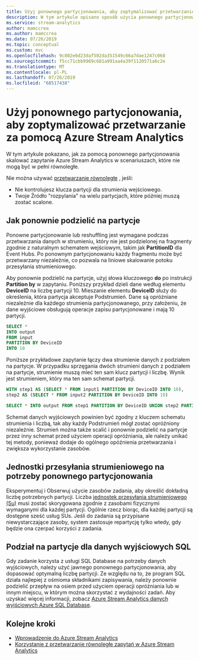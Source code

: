 ```yaml
---
title: Użyj ponownego partycjonowania, aby zoptymalizować przetwarzanie za pomocą Azure Stream Analytics
description: W tym artykule opisano sposób użycia ponownego partycjonowania w celu zoptymalizowania Azure Stream Analytics zadań, które nie mogą być równoległe.
ms.service: stream-analytics
author: mamccrea
ms.author: mamccrea
ms.date: 07/26/2019
ms.topic: conceptual
ms.custom: mvc
ms.openlocfilehash: 9c802e6d23daf502da351549c66a7dae1247c068
ms.sourcegitcommit: f5cc71cbb9969c681a991aa4a39f1120571a6c2e
ms.translationtype: MT
ms.contentlocale: pl-PL
ms.lasthandoff: 07/26/2019
ms.locfileid: "68517438"
---
```

# <a name="use-repartitioning-to-optimize-processing-with-azure-stream-analytics"></a>Użyj ponownego partycjonowania, aby zoptymalizować przetwarzanie za pomocą Azure Stream Analytics

W tym artykule pokazano, jak za pomocą ponownego partycjonowania skalować zapytanie Azure Stream Analytics w scenariuszach, które nie mogą być [](stream-analytics-scale-jobs.md)w pełni równoległe.

Nie można używać [przetwarzanie równoległe](stream-analytics-parallelization.md) , jeśli:

* Nie kontrolujesz klucza partycji dla strumienia wejściowego.
* Twoje Źródło "rozpylania" na wielu partycjach, które później muszą zostać scalone. 

## <a name="how-to-repartition"></a>Jak ponownie podzielić na partycje

Ponowne partycjonowanie lub reshuffling jest wymagane podczas przetwarzania danych w strumieniu, który nie jest podzielonej na fragmenty zgodnie z naturalnym schematem wejściowym, takim jak **PartitionID** dla Event Hubs. Po ponownym partycjonowaniu każdy fragmentu może być przetwarzany niezależnie, co pozwala na liniowe skalowanie potoku przesyłania strumieniowego.

Aby ponownie podzielić na partycje, użyj słowa kluczowego **do** po instrukcji **Partition by** w zapytaniu. Poniższy przykład dzieli dane według elementu **DeviceID** na liczbę partycji 10. Mieszanie elementu **DeviceID** służy do określenia, która partycja akceptuje Podstrumień. Dane są opróżniane niezależnie dla każdego strumienia partycjonowanego, przy założeniu, że dane wyjściowe obsługują operacje zapisu partycjonowane i mają 10 partycji.

```sql
SELECT * 
INTO output
FROM input
PARTITION BY DeviceID 
INTO 10
```

Poniższe przykładowe zapytanie łączy dwa strumienie danych z podziałem na partycje. W przypadku sprzęgania dwóch strumieni danych z podziałem na partycje, strumienie muszą mieć ten sam klucz partycji i liczbę. Wynik jest strumieniem, który ma ten sam schemat partycji.

```sql
WITH step1 AS (SELECT * FROM input1 PARTITION BY DeviceID INTO 10),
step2 AS (SELECT * FROM input2 PARTITION BY DeviceID INTO 10)

SELECT * INTO output FROM step1 PARTITION BY DeviceID UNION step2 PARTITION BY DeviceID
```

Schemat danych wyjściowych powinien być zgodny z kluczem schematu strumienia i liczbą, tak aby każdy Podstrumień mógł zostać opróżniony niezależnie. Strumień można także scalić i ponownie podzielić na partycje przez inny schemat przed użyciem operacji opróżniania, ale należy unikać tej metody, ponieważ dodaje do ogólnego opóźnienia przetwarzania i zwiększa wykorzystanie zasobów.

## <a name="streaming-units-for-repartitions"></a>Jednostki przesyłania strumieniowego na potrzeby ponownego partycjonowania

Eksperymentuj i Obserwuj użycie zasobów zadania, aby określić dokładną liczbę potrzebnych partycji. Liczba [jednostek przesyłania strumieniowego (Su)](stream-analytics-streaming-unit-consumption.md) musi zostać skorygowana zgodnie z zasobami fizycznymi wymaganymi dla każdej partycji. Ogólnie rzecz biorąc, dla każdej partycji są dostępne sześć usług SUs. Jeśli do zadania są przypisane niewystarczające zasoby, system zastosuje repartycję tylko wtedy, gdy będzie ona czerpać korzyści z zadania.

## <a name="repartitions-for-sql-output"></a>Podział na partycje dla danych wyjściowych SQL

Gdy zadanie korzysta z usługi SQL Database na potrzeby danych wyjściowych, należy użyć jawnego ponownego partycjonowania, aby dopasować optymalną liczbę partycji. Ze względu na to, że program SQL działa najlepiej z ośmioma składnikami zapisywania, należy ponownie podzielić przepływ na osiem przed użyciem operacji opróżniania lub w innym miejscu, w którym można skorzystać z wydajności zadań. Aby uzyskać więcej informacji, zobacz [Azure Stream Analytics danych wyjściowych Azure SQL Database](stream-analytics-sql-output-perf.md).


## <a name="next-steps"></a>Kolejne kroki

* [Wprowadzenie do Azure Stream Analytics](stream-analytics-introduction.md)
* [Korzystanie z przetwarzanie równoległe zapytań w Azure Stream Analytics](stream-analytics-parallelization.md)
